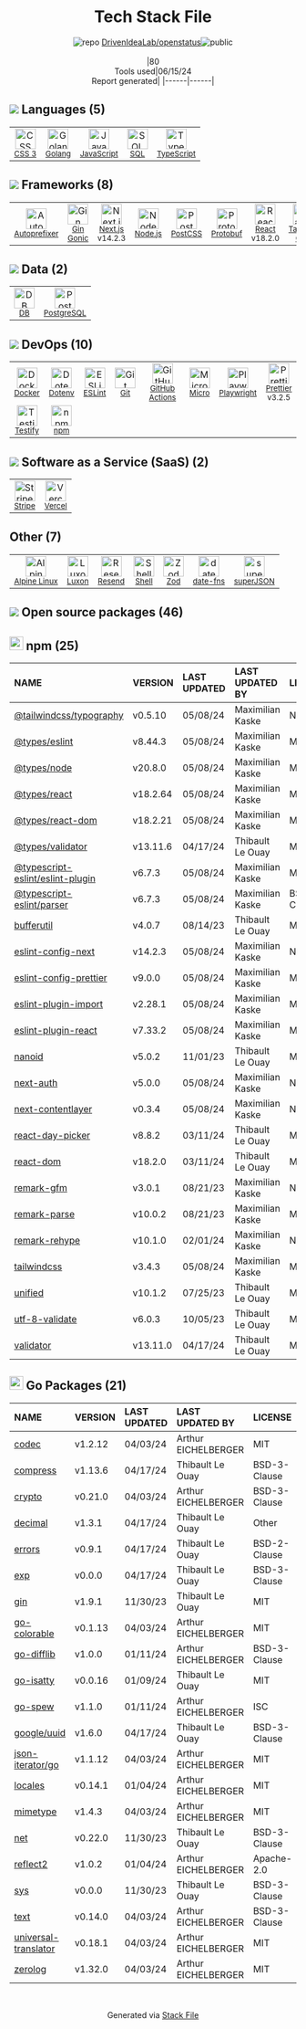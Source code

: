<!--
&lt;--- Readme.md Snippet without images Start ---&gt;
## Tech Stack
DrivenIdeaLab/openstatus is built on the following main stack:

- [Golang](http://golang.org/) – Languages
- [JavaScript](https://developer.mozilla.org/en-US/docs/Web/JavaScript) – Languages
- [SQL](https://en.wikipedia.org/wiki/SQL) – Languages
- [TypeScript](http://www.typescriptlang.org) – Languages
- [Autoprefixer](https://github.com/postcss/autoprefixer) – CSS Pre-processors / Extensions
- [Gin Gonic](https://gin-gonic.com/) – Frameworks (Full Stack)
- [Next.js](https://nextjs.org/) – Frameworks (Full Stack)
- [Node.js](http://nodejs.org/) – Frameworks (Full Stack)
- [PostCSS](https://github.com/postcss/postcss) – CSS Pre-processors / Extensions
- [Protobuf](https://developers.google.com/protocol-buffers/) – Serialization Frameworks
- [React](https://reactjs.org/) – Javascript UI Libraries
- [Tailwind CSS](https://tailwindcss.com) – Front-End Frameworks
- [DB](https://github.com/infostreams/db) – Database Tools
- [PostgreSQL](http://www.postgresql.org/) – Databases
- [Docker](https://www.docker.com/) – Virtual Machine Platforms & Containers
- [ESLint](http://eslint.org/) – Code Review
- [GitHub Actions](https://github.com/features/actions) – Continuous Integration
- [Micro](https://github.com/micro/micro) – Microservices Tools
- [Playwright](https://github.com/microsoft/playwright) – Browser Testing
- [Prettier](https://prettier.io/) – Code Review
- [Testify](https://github.com/stretchr/testify) – Go Testing
- [Stripe](https://stripe.com) – Payment Services
- [Vercel](https://vercel.com/) – Static Web Hosting
- [Alpine Linux](https://www.alpinelinux.org/) – Operating Systems
- [Luxon](https://moment.github.io/luxon/) – Javascript Utilities & Libraries
- [Resend](https://resend.com/) – Transactional Email
- [Shell](https://en.wikipedia.org/wiki/Shell_script) – Shells
- [date-fns](https://date-fns.org/) – Javascript Utilities & Libraries

Full tech stack [here](/techstack.md)

&lt;--- Readme.md Snippet without images End ---&gt;

&lt;--- Readme.md Snippet with images Start ---&gt;
## Tech Stack
DrivenIdeaLab/openstatus is built on the following main stack:

- <img width='25' height='25' src='https://img.stackshare.io/service/1005/O6AczwfV_400x400.png' alt='Golang'/> [Golang](http://golang.org/) – Languages
- <img width='25' height='25' src='https://img.stackshare.io/service/1209/javascript.jpeg' alt='JavaScript'/> [JavaScript](https://developer.mozilla.org/en-US/docs/Web/JavaScript) – Languages
- <img width='25' height='25' src='https://img.stackshare.io/service/2271/default_068d33483bba6b81ee13fbd4dc7aab9780896a54.png' alt='SQL'/> [SQL](https://en.wikipedia.org/wiki/SQL) – Languages
- <img width='25' height='25' src='https://img.stackshare.io/service/1612/bynNY5dJ.jpg' alt='TypeScript'/> [TypeScript](http://www.typescriptlang.org) – Languages
- <img width='25' height='25' src='https://img.stackshare.io/service/2202/72d087642cfce6fef6f2dabec5bf49e8_400x400.png' alt='Autoprefixer'/> [Autoprefixer](https://github.com/postcss/autoprefixer) – CSS Pre-processors / Extensions
- <img width='25' height='25' src='https://img.stackshare.io/service/4221/7894478.png' alt='Gin Gonic'/> [Gin Gonic](https://gin-gonic.com/) – Frameworks (Full Stack)
- <img width='25' height='25' src='https://img.stackshare.io/service/5936/nextjs.png' alt='Next.js'/> [Next.js](https://nextjs.org/) – Frameworks (Full Stack)
- <img width='25' height='25' src='https://img.stackshare.io/service/1011/n1JRsFeB_400x400.png' alt='Node.js'/> [Node.js](http://nodejs.org/) – Frameworks (Full Stack)
- <img width='25' height='25' src='https://img.stackshare.io/service/3339/rlFcjEdI.png' alt='PostCSS'/> [PostCSS](https://github.com/postcss/postcss) – CSS Pre-processors / Extensions
- <img width='25' height='25' src='https://img.stackshare.io/service/4393/ma2jqJKH_400x400.png' alt='Protobuf'/> [Protobuf](https://developers.google.com/protocol-buffers/) – Serialization Frameworks
- <img width='25' height='25' src='https://img.stackshare.io/service/1020/OYIaJ1KK.png' alt='React'/> [React](https://reactjs.org/) – Javascript UI Libraries
- <img width='25' height='25' src='https://img.stackshare.io/service/8158/default_660b7c41c3ba489cb581eec89c04655404258c19.png' alt='Tailwind CSS'/> [Tailwind CSS](https://tailwindcss.com) – Front-End Frameworks
- <img width='25' height='25' src='https://img.stackshare.io/service/11593/no-img.png' alt='DB'/> [DB](https://github.com/infostreams/db) – Database Tools
- <img width='25' height='25' src='https://img.stackshare.io/service/1028/ASOhU5xJ.png' alt='PostgreSQL'/> [PostgreSQL](http://www.postgresql.org/) – Databases
- <img width='25' height='25' src='https://img.stackshare.io/service/586/n4u37v9t_400x400.png' alt='Docker'/> [Docker](https://www.docker.com/) – Virtual Machine Platforms & Containers
- <img width='25' height='25' src='https://img.stackshare.io/service/3337/Q4L7Jncy.jpg' alt='ESLint'/> [ESLint](http://eslint.org/) – Code Review
- <img width='25' height='25' src='https://img.stackshare.io/service/11563/actions.png' alt='GitHub Actions'/> [GitHub Actions](https://github.com/features/actions) – Continuous Integration
- <img width='25' height='25' src='https://img.stackshare.io/service/4793/Powered_by_Micro__3_.png' alt='Micro'/> [Micro](https://github.com/micro/micro) – Microservices Tools
- <img width='25' height='25' src='https://img.stackshare.io/service/11955/default_48baa40615243f437bc3b182e62ddfe0290fca4b.png' alt='Playwright'/> [Playwright](https://github.com/microsoft/playwright) – Browser Testing
- <img width='25' height='25' src='https://img.stackshare.io/service/7035/default_66f265943abed56bcdbfca1c866a4261b1fbb063.jpg' alt='Prettier'/> [Prettier](https://prettier.io/) – Code Review
- <img width='25' height='25' src='https://img.stackshare.io/service/8695/stretchr.png' alt='Testify'/> [Testify](https://github.com/stretchr/testify) – Go Testing
- <img width='25' height='25' src='https://img.stackshare.io/service/97/eW6tXeq3.png' alt='Stripe'/> [Stripe](https://stripe.com) – Payment Services
- <img width='25' height='25' src='https://img.stackshare.io/service/7618/bHjpwZem_400x400.png' alt='Vercel'/> [Vercel](https://vercel.com/) – Static Web Hosting
- <img width='25' height='25' src='https://img.stackshare.io/service/6429/alpine_linux.png' alt='Alpine Linux'/> [Alpine Linux](https://www.alpinelinux.org/) – Operating Systems
- <img width='25' height='25' src='https://img.stackshare.io/service/10330/no-img-open-source.png' alt='Luxon'/> [Luxon](https://moment.github.io/luxon/) – Javascript Utilities & Libraries
- <img width='25' height='25' src='https://img.stackshare.io/service/101735/default_a7342137a6cb7205553d5a24fe27eb8b75f2c24a.jpg' alt='Resend'/> [Resend](https://resend.com/) – Transactional Email
- <img width='25' height='25' src='https://img.stackshare.io/service/4631/default_c2062d40130562bdc836c13dbca02d318205a962.png' alt='Shell'/> [Shell](https://en.wikipedia.org/wiki/Shell_script) – Shells
- <img width='25' height='25' src='https://img.stackshare.io/service/10865/default_5551fb8853689f607a2bc0d5a09355d5a3d52bf0.png' alt='date-fns'/> [date-fns](https://date-fns.org/) – Javascript Utilities & Libraries

Full tech stack [here](/techstack.md)

&lt;--- Readme.md Snippet with images End ---&gt;
-->
<div align="center">

# Tech Stack File
![](https://img.stackshare.io/repo.svg "repo") [DrivenIdeaLab/openstatus](https://github.com/DrivenIdeaLab/openstatus)![](https://img.stackshare.io/public_badge.svg "public")
<br/><br/>
|80<br/>Tools used|06/15/24 <br/>Report generated|
|------|------|
</div>

## <img src='https://img.stackshare.io/languages.svg'/> Languages (5)
<table><tr>
  <td align='center'>
  <img width='36' height='36' src='https://img.stackshare.io/service/6727/css.png' alt='CSS 3'>
  <br>
  <sub><a href="https://developer.mozilla.org/en-US/docs/Web/CSS/CSS3">CSS 3</a></sub>
  <br>
  <sub></sub>
</td>

<td align='center'>
  <img width='36' height='36' src='https://img.stackshare.io/service/1005/O6AczwfV_400x400.png' alt='Golang'>
  <br>
  <sub><a href="http://golang.org/">Golang</a></sub>
  <br>
  <sub></sub>
</td>

<td align='center'>
  <img width='36' height='36' src='https://img.stackshare.io/service/1209/javascript.jpeg' alt='JavaScript'>
  <br>
  <sub><a href="https://developer.mozilla.org/en-US/docs/Web/JavaScript">JavaScript</a></sub>
  <br>
  <sub></sub>
</td>

<td align='center'>
  <img width='36' height='36' src='https://img.stackshare.io/service/2271/default_068d33483bba6b81ee13fbd4dc7aab9780896a54.png' alt='SQL'>
  <br>
  <sub><a href="https://en.wikipedia.org/wiki/SQL">SQL</a></sub>
  <br>
  <sub></sub>
</td>

<td align='center'>
  <img width='36' height='36' src='https://img.stackshare.io/service/1612/bynNY5dJ.jpg' alt='TypeScript'>
  <br>
  <sub><a href="http://www.typescriptlang.org">TypeScript</a></sub>
  <br>
  <sub></sub>
</td>

</tr>
</table>

## <img src='https://img.stackshare.io/frameworks.svg'/> Frameworks (8)
<table><tr>
  <td align='center'>
  <img width='36' height='36' src='https://img.stackshare.io/service/2202/72d087642cfce6fef6f2dabec5bf49e8_400x400.png' alt='Autoprefixer'>
  <br>
  <sub><a href="https://github.com/postcss/autoprefixer">Autoprefixer</a></sub>
  <br>
  <sub></sub>
</td>

<td align='center'>
  <img width='36' height='36' src='https://img.stackshare.io/service/4221/7894478.png' alt='Gin Gonic'>
  <br>
  <sub><a href="https://gin-gonic.com/">Gin Gonic</a></sub>
  <br>
  <sub></sub>
</td>

<td align='center'>
  <img width='36' height='36' src='https://img.stackshare.io/service/5936/nextjs.png' alt='Next.js'>
  <br>
  <sub><a href="https://nextjs.org/">Next.js</a></sub>
  <br>
  <sub>v14.2.3</sub>
</td>

<td align='center'>
  <img width='36' height='36' src='https://img.stackshare.io/service/1011/n1JRsFeB_400x400.png' alt='Node.js'>
  <br>
  <sub><a href="http://nodejs.org/">Node.js</a></sub>
  <br>
  <sub></sub>
</td>

<td align='center'>
  <img width='36' height='36' src='https://img.stackshare.io/service/3339/rlFcjEdI.png' alt='PostCSS'>
  <br>
  <sub><a href="https://github.com/postcss/postcss">PostCSS</a></sub>
  <br>
  <sub></sub>
</td>

<td align='center'>
  <img width='36' height='36' src='https://img.stackshare.io/service/4393/ma2jqJKH_400x400.png' alt='Protobuf'>
  <br>
  <sub><a href="https://developers.google.com/protocol-buffers/">Protobuf</a></sub>
  <br>
  <sub></sub>
</td>

<td align='center'>
  <img width='36' height='36' src='https://img.stackshare.io/service/1020/OYIaJ1KK.png' alt='React'>
  <br>
  <sub><a href="https://reactjs.org/">React</a></sub>
  <br>
  <sub>v18.2.0</sub>
</td>

<td align='center'>
  <img width='36' height='36' src='https://img.stackshare.io/service/8158/default_660b7c41c3ba489cb581eec89c04655404258c19.png' alt='Tailwind CSS'>
  <br>
  <sub><a href="https://tailwindcss.com">Tailwind CSS</a></sub>
  <br>
  <sub></sub>
</td>

</tr>
</table>

## <img src='https://img.stackshare.io/databases.svg'/> Data (2)
<table><tr>
  <td align='center'>
  <img width='36' height='36' src='https://img.stackshare.io/service/11593/no-img.png' alt='DB'>
  <br>
  <sub><a href="https://github.com/infostreams/db">DB</a></sub>
  <br>
  <sub></sub>
</td>

<td align='center'>
  <img width='36' height='36' src='https://img.stackshare.io/service/1028/ASOhU5xJ.png' alt='PostgreSQL'>
  <br>
  <sub><a href="http://www.postgresql.org/">PostgreSQL</a></sub>
  <br>
  <sub></sub>
</td>

</tr>
</table>

## <img src='https://img.stackshare.io/devops.svg'/> DevOps (10)
<table><tr>
  <td align='center'>
  <img width='36' height='36' src='https://img.stackshare.io/service/586/n4u37v9t_400x400.png' alt='Docker'>
  <br>
  <sub><a href="https://www.docker.com/">Docker</a></sub>
  <br>
  <sub></sub>
</td>

<td align='center'>
  <img width='36' height='36' src='https://img.stackshare.io/service/8067/default_90dcb1286af7685c68df319c764b80704df1155b.png' alt='Dotenv'>
  <br>
  <sub><a href="https://github.com/motdotla/dotenv">Dotenv</a></sub>
  <br>
  <sub></sub>
</td>

<td align='center'>
  <img width='36' height='36' src='https://img.stackshare.io/service/3337/Q4L7Jncy.jpg' alt='ESLint'>
  <br>
  <sub><a href="http://eslint.org/">ESLint</a></sub>
  <br>
  <sub></sub>
</td>

<td align='center'>
  <img width='36' height='36' src='https://img.stackshare.io/service/1046/git.png' alt='Git'>
  <br>
  <sub><a href="http://git-scm.com/">Git</a></sub>
  <br>
  <sub></sub>
</td>

<td align='center'>
  <img width='36' height='36' src='https://img.stackshare.io/service/11563/actions.png' alt='GitHub Actions'>
  <br>
  <sub><a href="https://github.com/features/actions">GitHub Actions</a></sub>
  <br>
  <sub></sub>
</td>

<td align='center'>
  <img width='36' height='36' src='https://img.stackshare.io/service/4793/Powered_by_Micro__3_.png' alt='Micro'>
  <br>
  <sub><a href="https://github.com/micro/micro">Micro</a></sub>
  <br>
  <sub></sub>
</td>

<td align='center'>
  <img width='36' height='36' src='https://img.stackshare.io/service/11955/default_48baa40615243f437bc3b182e62ddfe0290fca4b.png' alt='Playwright'>
  <br>
  <sub><a href="https://github.com/microsoft/playwright">Playwright</a></sub>
  <br>
  <sub></sub>
</td>

<td align='center'>
  <img width='36' height='36' src='https://img.stackshare.io/service/7035/default_66f265943abed56bcdbfca1c866a4261b1fbb063.jpg' alt='Prettier'>
  <br>
  <sub><a href="https://prettier.io/">Prettier</a></sub>
  <br>
  <sub>v3.2.5</sub>
</td>

</tr>
<tr>
  <td align='center'>
  <img width='36' height='36' src='https://img.stackshare.io/service/8695/stretchr.png' alt='Testify'>
  <br>
  <sub><a href="https://github.com/stretchr/testify">Testify</a></sub>
  <br>
  <sub></sub>
</td>

<td align='center'>
  <img width='36' height='36' src='https://img.stackshare.io/service/1120/lejvzrnlpb308aftn31u.png' alt='npm'>
  <br>
  <sub><a href="https://www.npmjs.com/">npm</a></sub>
  <br>
  <sub></sub>
</td>

</tr>
</table>

## <img src='https://img.stackshare.io/saas.svg'/> Software as a Service (SaaS) (2)
<table><tr>
  <td align='center'>
  <img width='36' height='36' src='https://img.stackshare.io/service/97/eW6tXeq3.png' alt='Stripe'>
  <br>
  <sub><a href="https://stripe.com">Stripe</a></sub>
  <br>
  <sub></sub>
</td>

<td align='center'>
  <img width='36' height='36' src='https://img.stackshare.io/service/7618/bHjpwZem_400x400.png' alt='Vercel'>
  <br>
  <sub><a href="https://vercel.com/">Vercel</a></sub>
  <br>
  <sub></sub>
</td>

</tr>
</table>

## Other (7)
<table><tr>
  <td align='center'>
  <img width='36' height='36' src='https://img.stackshare.io/service/6429/alpine_linux.png' alt='Alpine Linux'>
  <br>
  <sub><a href="https://www.alpinelinux.org/">Alpine Linux</a></sub>
  <br>
  <sub></sub>
</td>

<td align='center'>
  <img width='36' height='36' src='https://img.stackshare.io/service/10330/no-img-open-source.png' alt='Luxon'>
  <br>
  <sub><a href="https://moment.github.io/luxon/">Luxon</a></sub>
  <br>
  <sub></sub>
</td>

<td align='center'>
  <img width='36' height='36' src='https://img.stackshare.io/service/101735/default_a7342137a6cb7205553d5a24fe27eb8b75f2c24a.jpg' alt='Resend'>
  <br>
  <sub><a href="https://resend.com/">Resend</a></sub>
  <br>
  <sub></sub>
</td>

<td align='center'>
  <img width='36' height='36' src='https://img.stackshare.io/service/4631/default_c2062d40130562bdc836c13dbca02d318205a962.png' alt='Shell'>
  <br>
  <sub><a href="https://en.wikipedia.org/wiki/Shell_script">Shell</a></sub>
  <br>
  <sub></sub>
</td>

<td align='center'>
  <img width='36' height='36' src='https://img.stackshare.io/service/48521/default_eea961e4c374e68a1c7eb5bbc9e4a39920890342.png' alt='Zod'>
  <br>
  <sub><a href="https://zod.dev/">Zod</a></sub>
  <br>
  <sub></sub>
</td>

<td align='center'>
  <img width='36' height='36' src='https://img.stackshare.io/service/10865/default_5551fb8853689f607a2bc0d5a09355d5a3d52bf0.png' alt='date-fns'>
  <br>
  <sub><a href="https://date-fns.org/">date-fns</a></sub>
  <br>
  <sub></sub>
</td>

<td align='center'>
  <img width='36' height='36' src='https://img.stackshare.io/service/25051/default_e6d588b7b89872630cad4650352e935999e0d113.png' alt='superJSON'>
  <br>
  <sub><a href="https://github.com/blitz-js/superjson">superJSON</a></sub>
  <br>
  <sub></sub>
</td>

</tr>
</table>


## <img src='https://img.stackshare.io/group.svg' /> Open source packages (46)</h2>

## <img width='24' height='24' src='https://img.stackshare.io/service/1120/lejvzrnlpb308aftn31u.png'/> npm (25)

|NAME|VERSION|LAST UPDATED|LAST UPDATED BY|LICENSE|VULNERABILITIES|
|:------|:------|:------|:------|:------|:------|
|[@tailwindcss/typography](https://www.npmjs.com/@tailwindcss/typography)|v0.5.10|05/08/24|Maximilian Kaske |N/A|N/A|
|[@types/eslint](https://www.npmjs.com/@types/eslint)|v8.44.3|05/08/24|Maximilian Kaske |MIT|N/A|
|[@types/node](https://www.npmjs.com/@types/node)|v20.8.0|05/08/24|Maximilian Kaske |MIT|N/A|
|[@types/react](https://www.npmjs.com/@types/react)|v18.2.64|05/08/24|Maximilian Kaske |MIT|N/A|
|[@types/react-dom](https://www.npmjs.com/@types/react-dom)|v18.2.21|05/08/24|Maximilian Kaske |MIT|N/A|
|[@types/validator](https://www.npmjs.com/@types/validator)|v13.11.6|04/17/24|Thibault Le Ouay |MIT|N/A|
|[@typescript-eslint/eslint-plugin](https://www.npmjs.com/@typescript-eslint/eslint-plugin)|v6.7.3|05/08/24|Maximilian Kaske |MIT|N/A|
|[@typescript-eslint/parser](https://www.npmjs.com/@typescript-eslint/parser)|v6.7.3|05/08/24|Maximilian Kaske |BSD-2-Clause|N/A|
|[bufferutil](https://www.npmjs.com/bufferutil)|v4.0.7|08/14/23|Thibault Le Ouay |MIT|N/A|
|[eslint-config-next](https://www.npmjs.com/eslint-config-next)|v14.2.3|05/08/24|Maximilian Kaske |N/A|N/A|
|[eslint-config-prettier](https://www.npmjs.com/eslint-config-prettier)|v9.0.0|05/08/24|Maximilian Kaske |MIT|N/A|
|[eslint-plugin-import](https://www.npmjs.com/eslint-plugin-import)|v2.28.1|05/08/24|Maximilian Kaske |MIT|N/A|
|[eslint-plugin-react](https://www.npmjs.com/eslint-plugin-react)|v7.33.2|05/08/24|Maximilian Kaske |MIT|N/A|
|[nanoid](https://www.npmjs.com/nanoid)|v5.0.2|11/01/23|Thibault Le Ouay |MIT|N/A|
|[next-auth](https://www.npmjs.com/next-auth)|v5.0.0|05/08/24|Maximilian Kaske |N/A|N/A|
|[next-contentlayer](https://www.npmjs.com/next-contentlayer)|v0.3.4|05/08/24|Maximilian Kaske |N/A|N/A|
|[react-day-picker](https://www.npmjs.com/react-day-picker)|v8.8.2|03/11/24|Thibault Le Ouay |MIT|N/A|
|[react-dom](https://www.npmjs.com/react-dom)|v18.2.0|03/11/24|Thibault Le Ouay |MIT|N/A|
|[remark-gfm](https://www.npmjs.com/remark-gfm)|v3.0.1|08/21/23|Maximilian Kaske |N/A|N/A|
|[remark-parse](https://www.npmjs.com/remark-parse)|v10.0.2|08/21/23|Maximilian Kaske |MIT|N/A|
|[remark-rehype](https://www.npmjs.com/remark-rehype)|v10.1.0|02/01/24|Maximilian Kaske |N/A|N/A|
|[tailwindcss](https://www.npmjs.com/tailwindcss)|v3.4.3|05/08/24|Maximilian Kaske |MIT|N/A|
|[unified](https://www.npmjs.com/unified)|v10.1.2|07/25/23|Thibault Le Ouay |MIT|N/A|
|[utf-8-validate](https://www.npmjs.com/utf-8-validate)|v6.0.3|10/05/23|Thibault Le Ouay |MIT|N/A|
|[validator](https://www.npmjs.com/validator)|v13.11.0|04/17/24|Thibault Le Ouay |MIT|N/A|


## <img width='24' height='24' src='https://img.stackshare.io/service/21112/default_1346bbda8fe03e4dce5601323a3ca47a10c1ae36.png'/> Go Packages (21)

|NAME|VERSION|LAST UPDATED|LAST UPDATED BY|LICENSE|VULNERABILITIES|
|:------|:------|:------|:------|:------|:------|
|[codec](https://pkg.go.dev/github.com/ugorji/go/codec)|v1.2.12|04/03/24|Arthur EICHELBERGER |MIT|N/A|
|[compress](https://pkg.go.dev/github.com/klauspost/compress)|v1.13.6|04/17/24|Thibault Le Ouay |BSD-3-Clause|N/A|
|[crypto](https://pkg.go.dev/golang.org/x/crypto)|v0.21.0|04/03/24|Arthur EICHELBERGER |BSD-3-Clause|N/A|
|[decimal](https://pkg.go.dev/github.com/shopspring/decimal)|v1.3.1|04/17/24|Thibault Le Ouay |Other|N/A|
|[errors](https://pkg.go.dev/github.com/pkg/errors)|v0.9.1|04/17/24|Thibault Le Ouay |BSD-2-Clause|N/A|
|[exp](https://pkg.go.dev/golang.org/x/exp)|v0.0.0|04/17/24|Thibault Le Ouay |BSD-3-Clause|N/A|
|[gin](https://pkg.go.dev/github.com/gin-gonic/gin)|v1.9.1|11/30/23|Thibault Le Ouay |MIT|N/A|
|[go-colorable](https://pkg.go.dev/github.com/mattn/go-colorable)|v0.1.13|04/03/24|Arthur EICHELBERGER |MIT|N/A|
|[go-difflib](https://pkg.go.dev/github.com/pmezard/go-difflib)|v1.0.0|01/11/24|Arthur EICHELBERGER |BSD-3-Clause|N/A|
|[go-isatty](https://pkg.go.dev/github.com/mattn/go-isatty)|v0.0.16|01/09/24|Thibault Le Ouay |MIT|N/A|
|[go-spew](https://pkg.go.dev/github.com/davecgh/go-spew)|v1.1.0|01/11/24|Arthur EICHELBERGER |ISC|N/A|
|[google/uuid](https://pkg.go.dev/github.com/google/uuid)|v1.6.0|04/17/24|Thibault Le Ouay |BSD-3-Clause|N/A|
|[json-iterator/go](https://pkg.go.dev/github.com/json-iterator/go)|v1.1.12|04/03/24|Arthur EICHELBERGER |MIT|N/A|
|[locales](https://pkg.go.dev/github.com/go-playground/locales)|v0.14.1|01/04/24|Arthur EICHELBERGER |MIT|N/A|
|[mimetype](https://pkg.go.dev/github.com/gabriel-vasile/mimetype)|v1.4.3|04/03/24|Arthur EICHELBERGER |MIT|N/A|
|[net](https://pkg.go.dev/golang.org/x/net)|v0.22.0|11/30/23|Thibault Le Ouay |BSD-3-Clause|N/A|
|[reflect2](https://pkg.go.dev/github.com/modern-go/reflect2)|v1.0.2|01/04/24|Arthur EICHELBERGER |Apache-2.0|N/A|
|[sys](https://pkg.go.dev/golang.org/x/sys)|v0.0.0|11/30/23|Thibault Le Ouay |BSD-3-Clause|N/A|
|[text](https://pkg.go.dev/golang.org/x/text)|v0.14.0|04/03/24|Arthur EICHELBERGER |BSD-3-Clause|N/A|
|[universal-translator](https://pkg.go.dev/github.com/go-playground/universal-translator)|v0.18.1|04/03/24|Arthur EICHELBERGER |MIT|N/A|
|[zerolog](https://pkg.go.dev/github.com/rs/zerolog)|v1.32.0|04/03/24|Arthur EICHELBERGER |MIT|N/A|

<br/>
<div align='center'>

Generated via [Stack File](https://github.com/marketplace/stack-file)
